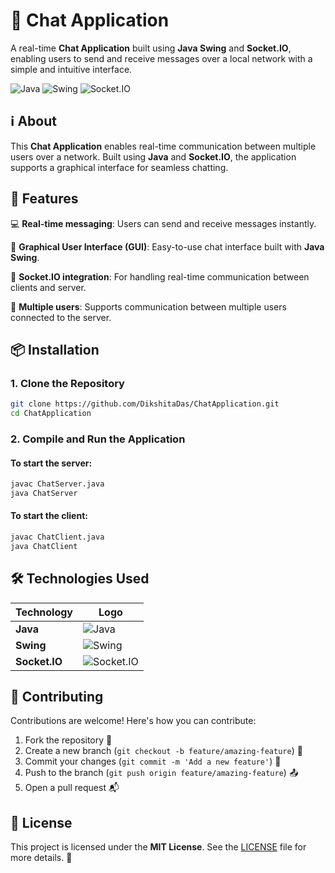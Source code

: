 # 💬 Chat Application

A real-time **Chat Application** built using **Java Swing** and **Socket.IO**, enabling users to send and receive messages over a local network with a simple and intuitive interface.

![Java](https://img.shields.io/badge/Java-%23ED8B00.svg?&style=flat&logo=java&logoColor=white)
![Swing](https://img.shields.io/badge/Swing-Framework-orange?style=flat)
![Socket.IO](https://img.shields.io/badge/Socket.IO-Black?style=flat&logo=socket.io)

## ℹ️ About

This **Chat Application** enables real-time communication between multiple users over a network. Built using **Java** and **Socket.IO**, the application supports a graphical interface for seamless chatting.

## 🚀 Features

💻 **Real-time messaging**: Users can send and receive messages instantly.

🎨 **Graphical User Interface (GUI)**: Easy-to-use chat interface built with **Java Swing**.

🔗 **Socket.IO integration**: For handling real-time communication between clients and server.

👥 **Multiple users**: Supports communication between multiple users connected to the server.

## 📦 Installation

### 1. Clone the Repository
```bash
git clone https://github.com/DikshitaDas/ChatApplication.git
cd ChatApplication
```

### 2. Compile and Run the Application
#### To start the server:
```bash
javac ChatServer.java
java ChatServer
```
#### To start the client:
```bash
javac ChatClient.java
java ChatClient
```

## 🛠 Technologies Used

| Technology    | Logo |
|---------------|------|
| **Java**      | ![Java](https://img.shields.io/badge/Java-%23ED8B00.svg?&style=flat&logo=java&logoColor=white) |
| **Swing**     | ![Swing](https://img.shields.io/badge/Swing-Framework-orange?style=flat) |
| **Socket.IO** | ![Socket.IO](https://img.shields.io/badge/Socket.IO-Black?style=flat&logo=socket.io) |

## 🤝 Contributing

Contributions are welcome! Here's how you can contribute:

1. Fork the repository 🍴
2. Create a new branch (`git checkout -b feature/amazing-feature`) 🚧
3. Commit your changes (`git commit -m 'Add a new feature'`) 📝
4. Push to the branch (`git push origin feature/amazing-feature`) 📤
5. Open a pull request 📬

## 📄 License

This project is licensed under the **MIT License**. See the [LICENSE](LICENSE) file for more details. 📃
